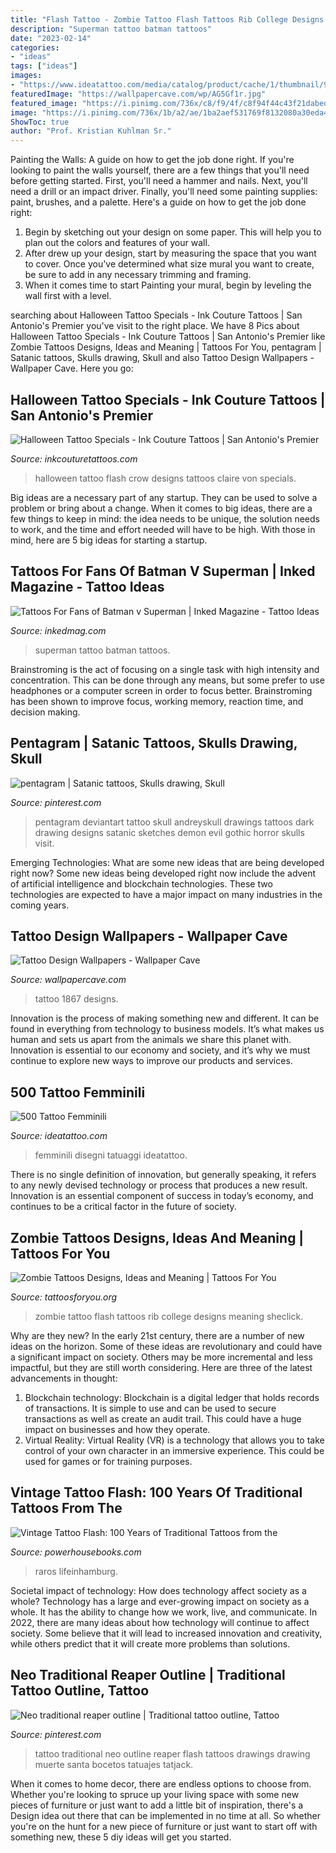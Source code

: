 ```yaml
---
title: "Flash Tattoo - Zombie Tattoo Flash Tattoos Rib College Designs Meaning Sheclick"
description: "Superman tattoo batman tattoos"
date: "2023-02-14"
categories:
- "ideas"
tags: ["ideas"]
images:
- "https://www.ideatattoo.com/media/catalog/product/cache/1/thumbnail/9df78eab33525d08d6e5fb8d27136e95/t/a/tattoo-femminili-feminine-swirly-flower-butterfly.jpg"
featuredImage: "https://wallpapercave.com/wp/AG5Gf1r.jpg"
featured_image: "https://i.pinimg.com/736x/c8/f9/4f/c8f94f44c43f21dabedaa7161fa17b3e--nail-tattoo-swallow-tattoo.jpg"
image: "https://i.pinimg.com/736x/1b/a2/ae/1ba2aef531769f8132080a30eda416dd--neo-traditional-tattoo-flash.jpg"
ShowToc: true
author: "Prof. Kristian Kuhlman Sr."
---
```



Painting the Walls: A guide on how to get the job done right.
If you're looking to paint the walls yourself, there are a few things that you'll need before getting started. First, you'll need a hammer and nails. Next, you'll need a drill or an impact driver. Finally, you'll need some painting supplies: paint, brushes, and a palette. Here's a guide on how to get the job done right: 
1) Begin by sketching out your design on some paper. This will help you to plan out the colors and features of your wall. 
2) After drew up your design, start by measuring the space that you want to cover. Once you've determined what size mural you want to create, be sure to add in any necessary trimming and framing. 
3) When it comes time to start Painting your mural, begin by leveling the wall first with a level.

	

		
searching about Halloween Tattoo Specials - Ink Couture Tattoos | San Antonio&#039;s Premier you've visit to the right place. We have 8 Pics about Halloween Tattoo Specials - Ink Couture Tattoos | San Antonio&#039;s Premier like Zombie Tattoos Designs, Ideas and Meaning | Tattoos For You, pentagram | Satanic tattoos, Skulls drawing, Skull and also Tattoo Design Wallpapers - Wallpaper Cave. Here you go:
		
    
## Halloween Tattoo Specials - Ink Couture Tattoos | San Antonio&#039;s Premier

<img loading=lazy src="http://www.inkcouturetattoos.com/uploads/1/1/6/9/116974240/published/halloween-flash-claire-von-crow-ink-couture-san-antonio-tattoos.jpg?1538854968" onerror="this.onerror=null;this.src='https://tse1.mm.bing.net/th?id=OIP.puCGApUN0UcnMyGLwNOaVgHaJ4&amp;pid=15.1';" alt="Halloween Tattoo Specials - Ink Couture Tattoos | San Antonio&#039;s Premier">

_Source: inkcouturetattoos.com_

>halloween tattoo flash crow designs tattoos claire von specials. 

	

Big ideas are a necessary part of any startup. They can be used to solve a problem or bring about a change. When it comes to big ideas, there are a few things to keep in mind: the idea needs to be unique, the solution needs to work, and the time and effort needed will have to be high. With those in mind, here are 5 big ideas for starting a startup.

    
## Tattoos For Fans Of Batman V Superman | Inked Magazine - Tattoo Ideas

<img loading=lazy src="https://www.inkedmag.com/.image/t_share/MTU5MDMyNjExMzAwMzIxMDQ4/feet.jpg" onerror="this.onerror=null;this.src='https://tse1.mm.bing.net/th?id=OIP.tpTN9Yo8MDG16Mr6ftmwHwHaHf&amp;pid=15.1';" alt="Tattoos For Fans of Batman v Superman | Inked Magazine - Tattoo Ideas">

_Source: inkedmag.com_

>superman tattoo batman tattoos. 

	

Brainstroming is the act of focusing on a single task with high intensity and concentration. This can be done through any means, but some prefer to use headphones or a computer screen in order to focus better. Brainstroming has been shown to improve focus, working memory, reaction time, and decision making.

    
## Pentagram | Satanic Tattoos, Skulls Drawing, Skull

<img loading=lazy src="https://i.pinimg.com/736x/c8/f9/4f/c8f94f44c43f21dabedaa7161fa17b3e--nail-tattoo-swallow-tattoo.jpg" onerror="this.onerror=null;this.src='https://tse3.mm.bing.net/th?id=OIP.YwBv9j0IecnY84NeEmIJSQHaMh&amp;pid=15.1';" alt="pentagram | Satanic tattoos, Skulls drawing, Skull">

_Source: pinterest.com_

>pentagram deviantart tattoo skull andreyskull drawings tattoos dark drawing designs satanic sketches demon evil gothic horror skulls visit. 

	

Emerging Technologies: What are some new ideas that are being developed right now?
Some new ideas being developed right now include the advent of artificial intelligence and blockchain technologies. These two technologies are expected to have a major impact on many industries in the coming years.

    
## Tattoo Design Wallpapers - Wallpaper Cave

<img loading=lazy src="https://wallpapercave.com/wp/AG5Gf1r.jpg" onerror="this.onerror=null;this.src='https://tse2.mm.bing.net/th?id=OIP.S1iO1f_xjYz0lANpu2VhtwHaFC&amp;pid=15.1';" alt="Tattoo Design Wallpapers - Wallpaper Cave">

_Source: wallpapercave.com_

>tattoo 1867 designs. 

	

Innovation is the process of making something new and different. It can be found in everything from technology to business models. It’s what makes us human and sets us apart from the animals we share this planet with. Innovation is essential to our economy and society, and it’s why we must continue to explore new ways to improve our products and services.

    
## 500 Tattoo Femminili

<img loading=lazy src="https://www.ideatattoo.com/media/catalog/product/cache/1/thumbnail/9df78eab33525d08d6e5fb8d27136e95/t/a/tattoo-femminili-feminine-swirly-flower-butterfly.jpg" onerror="this.onerror=null;this.src='https://tse2.mm.bing.net/th?id=OIP.fIo9gnpc6Db6NxV34gEo6gHaKH&amp;pid=15.1';" alt="500 Tattoo Femminili">

_Source: ideatattoo.com_

>femminili disegni tatuaggi ideatattoo. 

	

There is no single definition of innovation, but generally speaking, it refers to any newly devised technology or process that produces a new result. Innovation is an essential component of success in today’s economy, and continues to be a critical factor in the future of society.

    
## Zombie Tattoos Designs, Ideas And Meaning | Tattoos For You

<img loading=lazy src="http://www.tattoosforyou.org/wp-content/uploads/2013/11/Zombie-Tattoo-Flash.jpg" onerror="this.onerror=null;this.src='https://tse1.mm.bing.net/th?id=OIP.mcE68efMDcS1U_jCChOecQHaJ4&amp;pid=15.1';" alt="Zombie Tattoos Designs, Ideas and Meaning | Tattoos For You">

_Source: tattoosforyou.org_

>zombie tattoo flash tattoos rib college designs meaning sheclick. 

	

Why are they new?
In the early 21st century, there are a number of new ideas on the horizon. Some of these ideas are revolutionary and could have a significant impact on society. Others may be more incremental and less impactful, but they are still worth considering. Here are three of the latest advancements in thought: 
1) Blockchain technology: Blockchain is a digital ledger that holds records of transactions. It is simple to use and can be used to secure transactions as well as create an audit trail. This could have a huge impact on businesses and how they operate. 
2) Virtual Reality: Virtual Reality (VR) is a technology that allows you to take control of your own character in an immersive experience. This could be used for games or for training purposes.

    
## Vintage Tattoo Flash: 100 Years Of Traditional Tattoos From The

<img loading=lazy src="https://powerhousebooks.com/site/wp-content/uploads/9781576877692.in04-1.jpg" onerror="this.onerror=null;this.src='https://tse3.mm.bing.net/th?id=OIP.KI38xHMz0ABrb4L9Y0jzJgHaQN&amp;pid=15.1';" alt="Vintage Tattoo Flash: 100 Years of Traditional Tattoos from the">

_Source: powerhousebooks.com_

>raros lifeinhamburg. 

	

Societal impact of technology: How does technology affect society as a whole?
Technology has a large and ever-growing impact on society as a whole. It has the ability to change how we work, live, and communicate. In 2022, there are many ideas about how technology will continue to affect society. Some believe that it will lead to increased innovation and creativity, while others predict that it will create more problems than solutions.

    
## Neo Traditional Reaper Outline | Traditional Tattoo Outline, Tattoo

<img loading=lazy src="https://i.pinimg.com/736x/1b/a2/ae/1ba2aef531769f8132080a30eda416dd--neo-traditional-tattoo-flash.jpg" onerror="this.onerror=null;this.src='https://tse1.mm.bing.net/th?id=OIP.lBBuB7tLlL_WvWgBE7zZEgHaJ3&amp;pid=15.1';" alt="Neo traditional reaper outline | Traditional tattoo outline, Tattoo">

_Source: pinterest.com_

>tattoo traditional neo outline reaper flash tattoos drawings drawing muerte santa bocetos tatuajes tatjack. 

	

When it comes to home decor, there are endless options to choose from. Whether you're looking to spruce up your living space with some new pieces of furniture or just want to add a little bit of inspiration, there's a Design idea out there that can be implemented in no time at all. So whether you're on the hunt for a new piece of furniture or just want to start off with something new, these 5 diy ideas will get you started.

